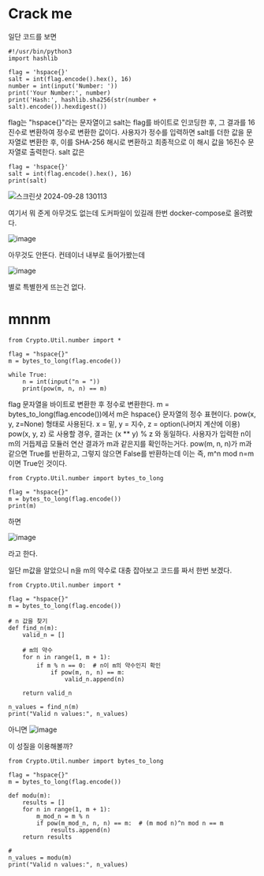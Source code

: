 # Crack me

일단 코드를 보면
```
#!/usr/bin/python3
import hashlib

flag = 'hspace{}'
salt = int(flag.encode().hex(), 16)
number = int(input('Number: '))
print('Your Number:', number)
print('Hash:', hashlib.sha256(str(number + salt).encode()).hexdigest())
```
flag는 "hspace{}"라는 문자열이고 salt는 flag를 바이트로 인코딩한 후, 그 결과를 16진수로 변환하여 정수로 변환한 값이다.
사용자가 정수를 입력하면 salt를 더한 값을 문자열로 변환한 후, 이를 SHA-256 해시로 변환하고 최종적으로 이 해시 값을 16진수 문자열로 출력한다.
salt 값은 
```
flag = 'hspace{}'
salt = int(flag.encode().hex(), 16)
print(salt)
```
![스크린샷 2024-09-28 130113](https://github.com/user-attachments/assets/9fc4bb9a-34a1-4296-bc2f-6fba0db71164)

여기서 뭐 준게 아무것도 없는데 도커파일이 있길래 한번 docker-compose로 올려봤다.

![image](https://github.com/user-attachments/assets/388c880f-c4df-4304-9033-aac8dff0de25)

아무것도 안뜬다. 컨테이너 내부로 들어가봤는데

![image](https://github.com/user-attachments/assets/695f85ef-9a23-4ee9-ba90-29bdc4c83f1b)

별로 특별한게 뜨는건 없다.

# mnnm

```
from Crypto.Util.number import *

flag = "hspace{}"
m = bytes_to_long(flag.encode())

while True:
    n = int(input("n = "))
    print(pow(m, n, n) == m)
```

flag 문자열을 바이트로 변환한 후 정수로 변환한다. m = bytes_to_long(flag.encode())에서 m은 hspace{} 문자열의 정수 표현이다.
pow(x, y, z=None) 형태로 사용된다.
x = 밑, y = 지수, z = option(나머지 계산에 이용)
pow(x, y, z) 로 사용할 경우, 결과는 (x ** y) % z 와 동일하다.
사용자가 입력한 n이 m의 거듭제곱 모듈러 연산 결과가 m과 같은지를 확인하는거다. pow(m, n, n)가 m과 같으면 True를 반환하고, 그렇지 않으면 False를 반환하는데 이는 즉,
m^n mod n=m이면 True인 것이다.

```
from Crypto.Util.number import bytes_to_long

flag = "hspace{}"
m = bytes_to_long(flag.encode())
print(m)
```

하면 

![image](https://github.com/user-attachments/assets/460354cc-6f0a-47d5-84c4-9b26943e8a21)

라고 한다.

일단 m값을 알았으니 n을 m의 약수로 대충 잡아보고 코드를 짜서 한번 보겠다.

```
from Crypto.Util.number import *

flag = "hspace{}"
m = bytes_to_long(flag.encode())

# n 값을 찾기
def find_n(m):
    valid_n = []
    
    # m의 약수
    for n in range(1, m + 1):
        if m % n == 0:  # n이 m의 약수인지 확인
            if pow(m, n, n) == m:
                valid_n.append(n)
    
    return valid_n

n_values = find_n(m)
print("Valid n values:", n_values)

```

아니면 
![image](https://github.com/user-attachments/assets/1f8238a2-fe90-418d-a06a-d0c923a21baf)

이 성질을 이용해볼까?

```
from Crypto.Util.number import bytes_to_long

flag = "hspace{}"
m = bytes_to_long(flag.encode())

def modu(m):
    results = []
    for n in range(1, m + 1):
        m_mod_n = m % n
        if pow(m_mod_n, n, n) == m:  # (m mod n)^n mod n == m
            results.append(n)
    return results

# 
n_values = modu(m)
print("Valid n values:", n_values)

```
